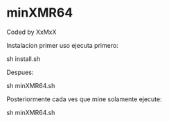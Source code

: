 # minXMR64
Coded by XxMxX

Instalacion primer uso ejecuta primero:

sh install.sh

Despues:

sh minXMR64.sh

Posteriormente cada ves que mine solamente ejecute:

sh minXMR64.sh


